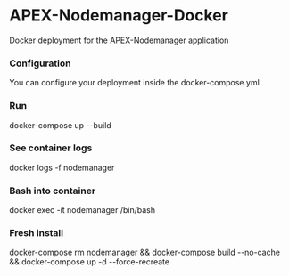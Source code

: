 # APEX-Nodemanager-Docker
Docker deployment for the APEX-Nodemanager application
### Configuration
You can configure your deployment inside the docker-compose.yml
### Run
docker-compose up --build
### See container logs
docker logs -f nodemanager
### Bash into container
docker exec -it nodemanager /bin/bash
### Fresh install
docker-compose rm nodemanager && docker-compose build --no-cache && docker-compose up -d --force-recreate
